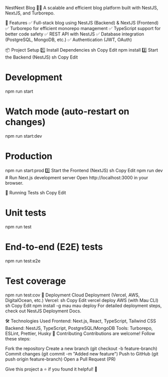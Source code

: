 NestNext Blog 📝🚀
A scalable and efficient blog platform built with NestJS, NextJS, and Turborepo.


🔹 Features
✅ Full-stack blog using NestJS (Backend) & NextJS (Frontend)
✅ Turborepo for efficient monorepo management
✅ TypeScript support for better code safety
✅ REST API with NestJS
✅ Database integration (PostgreSQL, MongoDB, etc.)
✅ Authentication (JWT, OAuth)

📦 Project Setup
1️⃣ Install Dependencies
sh
Copy
Edit
npm install
2️⃣ Start the Backend (NestJS)
sh
Copy
Edit
# Development
npm run start

# Watch mode (auto-restart on changes)
npm run start:dev

# Production
npm run start:prod
3️⃣ Start the Frontend (NextJS)
sh
Copy
Edit
npm run dev  # Run Next.js development server
Open http://localhost:3000 in your browser.

🧪 Running Tests
sh
Copy
Edit
# Unit tests
npm run test

# End-to-end (E2E) tests
npm run test:e2e

# Test coverage
npm run test:cov
🚀 Deployment
Cloud Deployment (Vercel, AWS, DigitalOcean, etc.)
Vercel:
sh
Copy
Edit
vercel deploy
AWS (with Mau CLI)
sh
Copy
Edit
npm install -g mau
mau deploy
For detailed deployment steps, check out NestJS Deployment Docs.

🛠️ Technologies Used
Frontend: Next.js, React, TypeScript, Tailwind CSS
Backend: NestJS, TypeScript, PostgreSQL/MongoDB
Tools: Turborepo, ESLint, Prettier, Husky
🤝 Contributing
Contributions are welcome! Follow these steps:

Fork the repository
Create a new branch (git checkout -b feature-branch)
Commit changes (git commit -m "Added new feature")
Push to GitHub (git push origin feature-branch)
Open a Pull Request (PR)


Give this project a ⭐ if you found it helpful! 🚀
